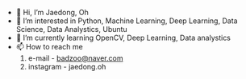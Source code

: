 - 👋 Hi, I’m Jaedong, Oh 
- 👀 I’m interested in Python, Machine Learning, Deep Learning, Data Science, Data Analystics, Ubuntu
- 🌱 I’m currently learning OpenCV, Deep Learning, Data analystics
- 📫 How to reach me 
  1. e-mail  - badzoo@naver.com
  2. instagram  - jaedong.oh

<!---
Jaedong95/Jaedong95 is a ✨ special ✨ repository because its `README.md` (this file) appears on your GitHub profile.
You can click the Preview link to take a look at your changes.
--->
